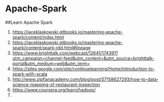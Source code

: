# Apache-Spark
##Learn Apache Spark
1. https://jaceklaskowski.gitbooks.io/mastering-apache-spark/content/index.html
2. https://jaceklaskowski.gitbooks.io/mastering-apache-spark/content/spark-rdd.html#lineage
3. https://www.brighttalk.com/webcast/12641/174391?utm_campaign=channel-feed&utm_content=&utm_source=brighttalk-portal&utm_medium=web&utm_term=
4. https://sites.google.com/site/continuelearning/Home/introduction-to-spark-with-scala
5. http://www.zipfianacademy.com/blog/post/57158627293/how-to-data-science-mapping-sf-restaurant-inspection
6. https://www.coursera.org/learn/hadoop/
7. 
